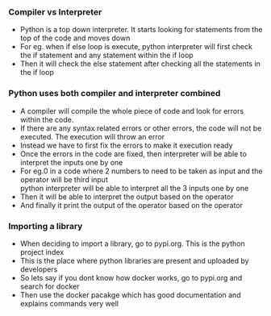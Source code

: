 ### Compiler vs Interpreter
- Python is a top down interpreter. It starts looking for statements from the top of the code and moves down<br />
- For eg. when if else loop is execute, python interpreter will first check the if statement and any statement within the if loop<br />
- Then it will check the else statement after checking all the statements in the if loop<br />

### Python uses both compiler and interpreter combined
- A compiler will compile the whole piece of code and look for errors within the code.<br />
- If there are any syntax related errors or other errors, the code will not be executed. The execution will throw an error<br />
- Instead we have to first fix the errors to make it execution ready<br />
- Once the errors in the code are fixed, then interpreter will be able to interpret the inputs one by one<br />
- For eg.0 in a code where 2 numbers to need to be taken as input and the operator will be third input<br />
  python interpreter will be able to interpret all the 3 inputs one by one<br />
- Then it will be able to interpret the output based on the operator<br />
- And finally it print the output of the operator based on the operator<br />

### Importing a library
- When deciding to import a library, go to pypi.org. This is the python project index<br />
- This is the place where python libraries are present and uploaded by developers<br />
- So lets say if you dont know how docker works, go to pypi.org and search for docker<br />
- Then use the docker pacakge which has good documentation and explains commands very well<br />